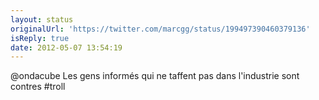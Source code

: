 ```yaml
---
layout: status
originalUrl: 'https://twitter.com/marcgg/status/199497390460379136'
isReply: true
date: 2012-05-07 13:54:19
---
```


@ondacube Les gens informés qui ne taffent pas dans l'industrie sont contres #troll
